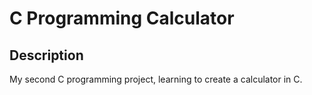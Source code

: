 # C Programming Calculator

## Description
My second C programming project, learning to create a calculator in C.
